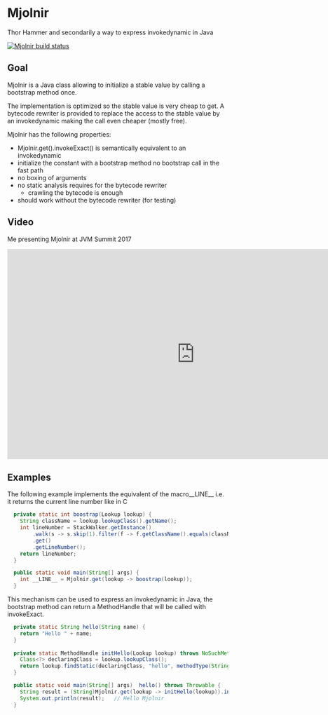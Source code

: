 # Mjolnir
Thor Hammer and secondarily a way to express invokedynamic in Java

[![Mjolnir build status](https://api.travis-ci.org/forax/mjolnir.svg?branch=master)](https://travis-ci.org/forax/mjolnir)

## Goal
   Mjolnir is a Java class allowing to initialize a stable value by calling a bootstrap method once. 
 
   The implementation is optimized so the stable value is very cheap to get.
   A bytecode rewriter is provided to replace the access to the stable value by an invokedynamic making the call even cheaper (mostly free).
   
   Mjolnir has the following properties:
   - Mjolnir.get().invokeExact() is semantically equivalent to an invokedynamic
   - initialize the constant with a bootstrap method
     no bootstrap call in the fast path
   - no boxing of arguments
   - no static analysis requires for the bytecode rewriter
     - crawling the bytecode is enough
   - should work without the bytecode rewriter (for testing)
 
 ## Video
 
   Me presenting Mjolnir at JVM Summit 2017
   
   <iframe width="854"
           height="480"
           src="https://www.youtube.com/embed/Rco7hcOM7Ig?list=PLX8CzqL3ArzXJ2EGftrmz4SzS6NRr6p2n"
           frameborder="0"
           allowfullscreen>
   </iframe>
 
 ## Examples
 
   The following example implements the equivalent of the macro__LINE__ i.e. it returns the current line number like in C
   ```java
     private static int boostrap(Lookup lookup) {
       String className = lookup.lookupClass().getName();
       int lineNumber = StackWalker.getInstance()
           .walk(s -> s.skip(1).filter(f -> f.getClassName().equals(className)).findFirst())
           .get()
           .getLineNumber();
       return lineNumber;
     }
  
     public static void main(String[] args) {
       int __LINE__ = Mjolnir.get(lookup -> boostrap(lookup));
     }
   ```

   This mechanism can be used to express an invokedynamic in Java, the bootstrap method can return a MethodHandle
   that will be called with invokeExact.
   
   ```java
     private static String hello(String name) {
       return "Hello " + name;
     }
     
     private static MethodHandle initHello(Lookup lookup) throws NoSuchMethodException, IllegalAccessException {
       Class<?> declaringClass = lookup.lookupClass();
       return lookup.findStatic(declaringClass, "hello", methodType(String.class, String.class));
     }
  
     public static void main(String[] args)  hello() throws Throwable {
       String result = (String)Mjolnir.get(lookup -> initHello(lookup)).invokeExact("Mjolnir");
       System.out.println(result);   // Hello Mjolnir
     }
   ```
   